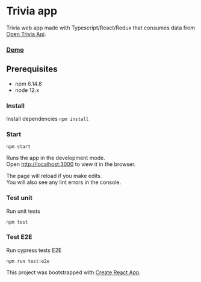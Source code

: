 
# Trivia app
Trivia web app made with Typescript/React/Redux that consumes data from [Open Trivia Api](www.opentdb.com).

### [Demo](https://trivia-app-42.herokuapp.com) 

## Prerequisites
- npm 6.14.8
- node 12.x

### Install
Install dependencies
`npm install`


### Start
`npm start`

Runs the app in the development mode.<br />
Open [http://localhost:3000](http://localhost:3000) to view it in the browser.

The page will reload if you make edits.<br />
You will also see any lint errors in the console.

### Test unit
Run unit tests

`npm test`

### Test E2E
Run cypress tests E2E

`npm run test:e2e`


This project was bootstrapped with [Create React App](https://github.com/facebook/create-react-app).
